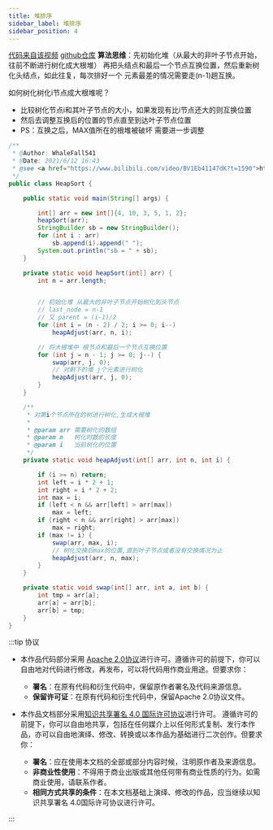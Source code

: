```yaml
---
title: 堆排序
sidebar_label: 堆排序
sidebar_position: 4
---
```



[代码来自该视频](https://www.bilibili.com/video/BV1Eb41147dK?t=1590)
[github仓库](https://github.com/whalefall541/learn4Algorithm.git)
**算法思维**：先初始化堆（从最大的非叶子节点开始，往前不断进行树化成大根堆）
再把头结点和最后一个节点互换位置，然后重新树化头结点，如此往复，每次排好一个
元素最差的情况需要走(n-1)趟互换。

如何树化树化i节点成大根堆呢？

- 比较树化节点i和其叶子节点的大小，如果发现有比i节点还大的则互换位置
- 然后去调整互换后的位置的节点直至到达叶子节点位置
- PS：互换之后，MAX值所在的根堆被破坏 需要进一步调整

```java
/**
 * @Author: WhaleFall541
 * @Date: 2021/6/12 16:43
 * @see <a href="https://www.bilibili.com/video/BV1Eb41147dK?t=1590">https://www.bilibili.com/video/BV1Eb41147dK?t=1590</a>
 */
public class HeapSort {

    public static void main(String[] args) {

        int[] arr = new int[]{4, 10, 3, 5, 1, 2};
        heapSort(arr);
        StringBuilder sb = new StringBuilder();
        for (int i : arr)
            sb.append(i).append(" ");
        System.out.println("sb = " + sb);
    }

    private static void heapSort(int[] arr) {
        int n = arr.length;


        // 初始化堆 从最大的非叶子节点开始树化到头节点
        // last_node = n-1
        // 又 parent = (i-1)/2
        for (int i = (n - 2) / 2; i >= 0; i--)
            heapAdjust(arr, n, i);

        // 将大根堆中 根节点和最后一个节点互换位置
        for (int j = n - 1; j >= 0; j--) {
            swap(arr, j, 0);
            // 对剩下的堆 j个元素进行树化
            heapAdjust(arr, j, 0);
        }
    }

    /**
     * 对第i个节点所在的树进行树化,生成大根堆
     *
     * @param arr 需要树化的数组
     * @param n   树化时数的长度
     * @param i   当前树化的位置
     */
    private static void heapAdjust(int[] arr, int n, int i) {

        if (i >= n) return;
        int left = i * 2 + 1;
        int right = i * 2 + 2;
        int max = i;
        if (left < n && arr[left] > arr[max])
            max = left;
        if (right < n && arr[right] > arr[max])
            max = right;
        if (max != i) {
            swap(arr, max, i);
            // 树化交换后max的位置,直到叶子节点或者没有交换情况为止
            heapAdjust(arr, n, max);
        }
    }

    private static void swap(int[] arr, int a, int b) {
        int tmp = arr[a];
        arr[a] = arr[b];
        arr[b] = tmp;
    }
}

```




:::tip 协议

- 本作品代码部分采用 [Apache 2.0协议](https://www.apache.org/licenses/LICENSE-2.0)进行许可。遵循许可的前提下，你可以自由地对代码进行修改，再发布，可以将代码用作商业用途。但要求你：
  - **署名**：在原有代码和衍生代码中，保留原作者署名及代码来源信息。
  - **保留许可证**：在原有代码和衍生代码中，保留Apache 2.0协议文件。

- 本作品文档部分采用[知识共享署名 4.0 国际许可协议](http://creativecommons.org/licenses/by/4.0/)进行许可。 遵循许可的前提下，你可以自由地共享，包括在任何媒介上以任何形式复制、发行本作品，亦可以自由地演绎、修改、转换或以本作品为基础进行二次创作。但要求你：
  - **署名**：应在使用本文档的全部或部分内容时候，注明原作者及来源信息。
  - **非商业性使用**：不得用于商业出版或其他任何带有商业性质的行为。如需商业使用，请联系作者。
  - **相同方式共享的条件**：在本文档基础上演绎、修改的作品，应当继续以知识共享署名 4.0国际许可协议进行许可。

:::